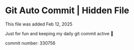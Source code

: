 # Git Auto Commit | Hidden File

This file was added Feb 12, 2025

Just for fun and keeping my daily git commit active 🤪

commit number: 330756

